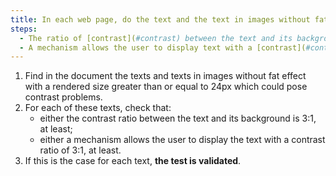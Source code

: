 ```yaml
---
title: In each web page, do the text and the text in images without fat effect with a rendered size greater than or equal to 24px meet one of these conditions (except in special cases)?
steps:
  - The ratio of [contrast](#contrast) between the text and its background is 3:1, at least.
  - A mechanism allows the user to display text with a [contrast](#contrast) ratio of 3:1, at least.
---
```


1. Find in the document the texts and texts in images without fat effect with a rendered size greater than or equal to 24px which could pose contrast problems.
2. For each of these texts, check that:
   - either the contrast ratio between the text and its background is 3:1, at least;
   - either a mechanism allows the user to display the text with a contrast ratio of 3:1, at least.
3. If this is the case for each text, **the test is validated**.
